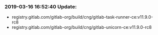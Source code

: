 ### 2019-03-16 16:52:40 Update:

- registry.gitlab.com/gitlab-org/build/cng/gitlab-task-runner-ce:v11.9.0-rc8
- registry.gitlab.com/gitlab-org/build/cng/gitlab-unicorn-ce:v11.9.0-rc8
